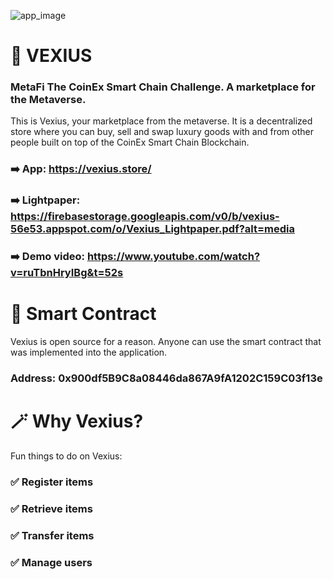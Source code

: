 ![app_image](https://user-images.githubusercontent.com/61684220/195370727-ae181f4c-08bb-420b-9b49-9e0f62245014.png)


# 🌟 VEXIUS
### MetaFi The CoinEx Smart Chain Challenge. A marketplace for the Metaverse.

This is Vexius, your marketplace from the metaverse. 
It is a decentralized store where you can buy, sell and swap luxury goods with and from other people built on top of the CoinEx Smart Chain Blockchain.

### ➡️ App: https://vexius.store/
### ➡️ Lightpaper: https://firebasestorage.googleapis.com/v0/b/vexius-56e53.appspot.com/o/Vexius_Lightpaper.pdf?alt=media
### ➡️ Demo video: https://www.youtube.com/watch?v=ruTbnHryIBg&t=52s

# 📝 Smart Contract
Vexius is open source for a reason. Anyone can use the smart contract that was implemented into the application.
### Address: 0x900df5B9C8a08446da867A9fA1202C159C03f13e

# 🪄 Why Vexius?
Fun things to do on Vexius:

### ✅ Register items
### ✅ Retrieve items
### ✅ Transfer items
### ✅ Manage users
